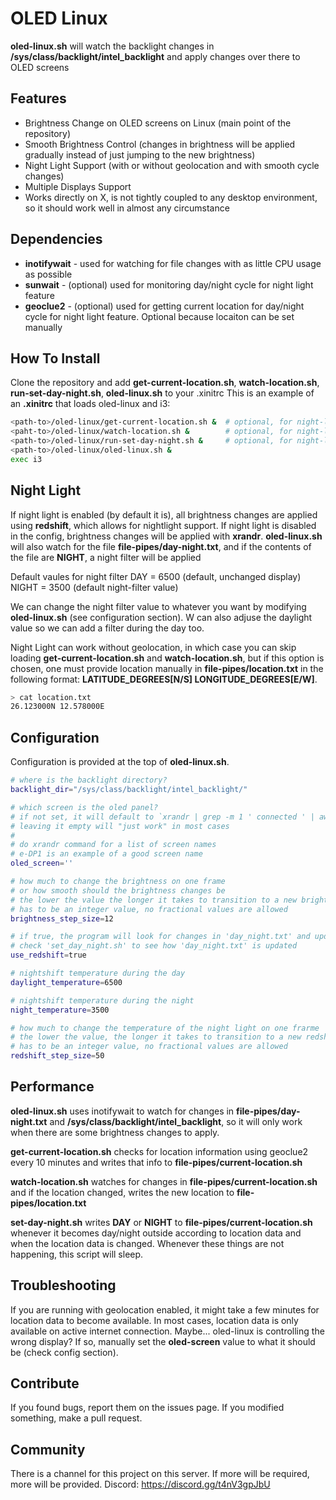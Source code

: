 # OLED Linux
**oled-linux.sh** will watch the backlight changes in **/sys/class/backlight/intel_backlight** and apply changes over there to OLED screens

## Features
- Brightness Change on OLED screens on Linux (main point of the repository)
- Smooth Brightness Control (changes in brightness will be applied gradually instead of just jumping to the new brightness)
- Night Light Support (with or without geolocation and with smooth cycle changes)
- Multiple Displays Support
- Works directly on X, is not tightly coupled to any desktop environment, so it should work well in almost any circumstance

## Dependencies
- **inotifywait** - used for watching for file changes with as little CPU usage as possible
- **sunwait** - (optional) used for monitoring day/night cycle for night light feature
- **geoclue2** - (optional) used for getting current location for day/night cycle for night light feature. Optional because locaiton can be set manually

## How To Install
Clone the repository and add **get-current-location.sh**, **watch-location.sh**, **run-set-day-night.sh**, **oled-linux.sh** to your .xinitrc
This is an example of an **.xinitrc** that loads oled-linux and i3:
```bash
<path-to>/oled-linux/get-current-location.sh &  # optional, for night-light-geolocation
<paht-to>/oled-linux/watch-location.sh &        # optional, for night-light-geolocation
<path-to>/oled-linux/run-set-day-night.sh &     # optional, for night-light
<path-to>/oled-linux/oled-linux.sh &
exec i3
```

## Night Light
If night light is enabled (by default it is), all brightness changes are applied using **redshift**, which allows for nightlight support. If night light is disabled in the config, brightness changes will be applied with **xrandr**.
**oled-linux.sh** will also watch for the file **file-pipes/day-night.txt**, and if the contents of the file are **NIGHT**, a night filter will be applied

Default vaules for night filter
DAY = 6500 (default, unchanged display)
NIGHT = 3500 (default night-filter value)

We can change the night filter value to whatever you want by modifying **oled-linux.sh** (see configuration section). W can also adjuse the daylight value so we can add a filter during the day too.

Night Light can work without geolocation, in which case you can skip loading **get-current-location.sh** and **watch-location.sh**, but if this option is chosen, one must provide location manually in **file-pipes/location.txt** in the following format: **LATITUDE_DEGREES[N/S] LONGITUDE_DEGREES[E/W]**.
```bash
> cat location.txt
26.123000N 12.578000E
```

## Configuration
Configuration is provided at the top of **oled-linux.sh**.
```bash
# where is the backlight directory?
backlight_dir="/sys/class/backlight/intel_backlight/"

# which screen is the oled panel?
# if not set, it will default to `xrandr | grep -m 1 ' connected ' | awk '{print $1}'`
# leaving it empty will "just work" in most cases
#
# do xrandr command for a list of screen names
# e-DP1 is an example of a good screen name
oled_screen=''

# how much to change the brightness on one frame
# or how smooth should the brightness changes be
# the lower the value the longer it takes to transition to a new brightness
# has to be an integer value, no fractional values are allowed
brightness_step_size=12

# if true, the program will look for changes in 'day_night.txt' and update the redshift temperature accordingly
# check 'set_day_night.sh' to see how 'day_night.txt' is updated
use_redshift=true

# nightshift temperature during the day
daylight_temperature=6500

# nightshift temperature during the night
night_temperature=3500

# how much to change the temperature of the night light on one frarme
# the lower the value, the longer it takes to transition to a new redshift temperature
# has to be an integer value, no fractional values are allowed
redshift_step_size=50
```

## Performance
**oled-linux.sh** uses inotifywait to watch for changes in **file-pipes/day-night.txt** and **/sys/class/backlight/intel_backlight**, so it will only work when there are some brightness changes to apply.

**get-current-location.sh** checks for location information using geoclue2 every 10 minutes and writes that info to **file-pipes/current-location.sh**

**watch-location.sh** watches for changes in **file-pipes/current-location.sh** and if the location changed, writes the new location to **file-pipes/location.txt**

**set-day-night.sh** writes **DAY** or **NIGHT** to **file-pipes/current-location.sh** whenever it becomes day/night outside according to location data and when the location data is changed. Whenever these things are not happening, this script will sleep.

## Troubleshooting
If you are running with geolocation enabled, it might take a few minutes for location data to become available. In most cases, location data is only available on active internet connection.
Maybe... oled-linux is controlling the wrong display? If so, manually set the **oled-screen** value to what it should be (check config section).

## Contribute
If you found bugs, report them on the issues page. If you modified something, make a pull request.

## Community
There is a channel for this project on this server. If more will be required, more will be provided.
Discord: https://discord.gg/t4nV3gpJbU
